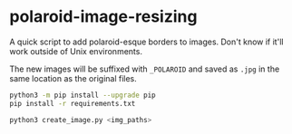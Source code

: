 # polaroid-image-resizing
A quick script to add polaroid-esque borders to images.
Don't know if it'll work outside of Unix environments.

The new images will be suffixed with `_POLAROID` and saved as `.jpg` in the same
location as the original files.

```bash
python3 -m pip install --upgrade pip
pip install -r requirements.txt

python3 create_image.py <img_paths>
```